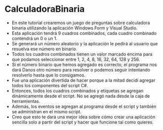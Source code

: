 # CalculadoraBinaria

- En este tutorial crearemos un juego de preguntas sobre calculadora binaria utilizando la aplicación Windows Form y Visual Studio.
- Esta aplicación tendrá 9 cuadros combinados, cada cuadro combinado contendrá un 0 o un 1.
- Se generará un número aleatorio y la aplicación le pedirá al usuario que resuelva ese número en binario.
- Todos los cuadros combinados tienen un valor marcado encima para que podamos seleccionar entre 1, 2, 4, 8, 16, 32, 64, 128 y 256.
- Si el número binario que hemos agregado es correcto, el programa nos dará Danos otro número para resolver o podemos seguir intentando resolverlo hasta que lo consigamos.
- Fue una aplicación divertida de hacer porque a la mitad decidí agregar todos los componentes del script C#.
- Entonces, todos los cuadros combinados y etiquetas se agregan dinámicamente desde el script. No se agregó nada desde la caja de herramientas.
- Además, los eventos se agregan al programa desde el script y también se administran en el mismo script.
- Creo que esto te dará una mejor idea sobre cómo crear una aplicación sencilla solo a partir del script y hacer que funcione tal como quieres.
